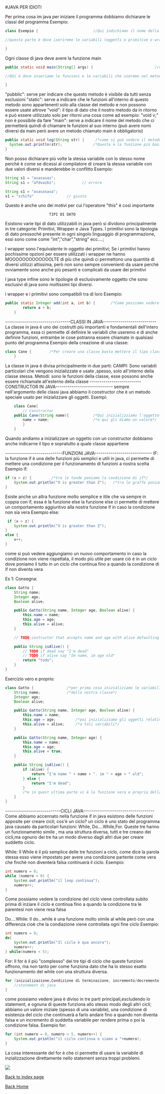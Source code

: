 #JAVA PER IDIOTI

Per prima cosa im java per iniziare il programma dobbiamo dichiarare le classi del programma
Esempio:
```java
class Esempio {                         //Qui indichiamo il nome della classe, esso è estremamente importante e fondamentale per il funzionamento

//questa parte è dove iseriremo le variabili (oggetti o primitive o wrapper) e le funzioni della classe (metodi)

}
```
Ogni classe di java deve avere la funzione main
```java
public static void main(String[] args) {                            //questo metodo è il più importante ed è necessaria la sua presenza in ogni classe

//QUi è dove inseriamo le funzioni e le variabili che useremo nel metodo

}              
```
"pubblic": serve per indicare che questo metodo è visibile da tutti senza       esclusioni
"static": serve a indicare che le funzioni all'interno di questo metodo
        sono appartenenti solo alla classe del metodo e non possono essere usate altrove
"void": il tipo di dato che il nostro metodo da in ritorno e può essere utilizzato solo per ritorni
una cosa come ad esempio: "void v;" non è possibile da fare
"main": serve a indicare il nome del metodo che ci permetterà quindi di chiamare le funzioni al suo interno (può avere nomi diversi da main però avere un metodo chiamato main è obbligatorio)


```java
public static void log(String str) {     /*come si può vedere il metodo può avere diversi nomi*/        
  System.out.println(str);              /*Questa è la funzione più basica di java,una funziuone di stampa a schermo*/
}
```

Non posso dichiarare più volte la stessa variabile con lo stesso nome perchè è come se dicessi al compilatore di creare la stessa variabile con due valori diversi e manderebbe in conflitto
Esempio:
```java
String s1 = "asasasas";
String s1 = "afdvazbz";            // errore
```
```java
String s1 = "asasasasa";
s1 = "schifo"               // giusto
```
Questo è anche uno dei motivi per cui l'operatore "this" è così importante

                        TIPI DI DATO

Esistono varie tipi di dato utilizzabili in java però si dividono principalmente in tre categorie: Primitivi, Wrapper e Java Types.
I primitivi sono la tipologia di dato pressochè presente in ogni singolo linguaggio di programmazione, essi sono come come "int","char","string" ecc....; 


I wrapper sono l'equivalente in oggetto dei primitivi; Se i primitivi hanno pochissime opzioni per essere utilizzati i wrapper ne hanno MOOOOOOOOOOOOOLTE di più che quindi ci permettono una quantità di diversi utilizzi altissima, però non sono sempre convenienti da usare perchè ovviamente sono anche più pesanti e complicati da usare dei primitivi

I java type infine sono le tipologie di esclusivamente oggetto che sono esclusivi di java sono moltissimi tipi diversi.

i wrapper e i primitivi sono compatibili tra di loro
Esempio:
```java
public static Integer add(int a, int b) {       /*Come possiamo vedere abbiamo definiti il tipo del metodo come un wrapper ma abbiamo usato il rispettivo primitivo all'interno del metodo e ciò va bene per via della loro compatibilità*/
        return a + b;
    }

```
---------------------------------CLASSI IN JAVA---------------------------
La classe in java è uno dei costrutti più importanti e fondamentali dell'intero programma, essa ci permette di definire le variabili che useremo e di anche definire funzioni, entrambe le cose potranna essere chiamate in qualsiasi punto del programma
Esempio della creazione di una classe:
```java
class Cane {        /*Per creare una classe basta mettere il tipo class davnati a un nome e poi aggiungere le parentesi graffe per indicare il punto dove la classe esiste*/                      
    }
```
La classe in java è divisa principalmente in due parti:
CAMPI: Sono variabili particolari che vengono inizializzate e usate ,spesso, solo all'interno della classe stessa.
Metodi: sono le funzioni della classe, esse possono anche essere richiamate all'esterno della classe
--------------------------CONSTRUCTOR IN JAVA-----------------------------
sempre nell'argomento delle classi java abbiamo il constructor che è un metodo speciale usato per inizializzare gli oggetti.
Esempi:
```java
    class Cane{
        // Constructor
    public Cane(String name){           /*Qui inizializziamo l'oggetto*/
        name = name;                    /*e qui gli diamo un valore*/
        }        
    }
   ```
   Quando andiamo a inizializzare un oggetto con un constructor dobbiamo anche indicarne il tipo e sopratutto a quale classe appartiene

   -----------------------------FUNZIONI JAVA-----------------------------
   IF:
   la funzione if è una delle funzioni più semplici e utili in java, ci permette di mettere una condizione per il funzionamento di funzioni a nostra scelta
   Esempio if:
   ```java
   if (x > z) {         /*tra le tonde poniamo la condizione di if*/
       System.out.println("X is greater than Z");   /*tra le graffe poniamo cosa deve succedere se la condizione è verificata*/
   }
   ```
   Esiste anche un altra funzione molto semplice e itile che va sempre in coppia con if, essa è la funzione else
   la funzione else ci permette di mettere un comportamento aggiuntivo alla nostra funzione if in caso la condizione non sia vera
   Esempio else:
   ```java
    if (x > z) {         
       System.out.println("X is greater than Z");   
   }
   else {
       x++;
   }
   ```
   come si può vedere aggiungiamo un nuovo comportamento in caso la condizione non viene rispettata, il modo più utile per usare ciò è in un ciclo dove poniamo il tutto in un ciclo che continua fino a quando la condizione di if non diventa vera

Es 1:
Consegna:
```java
class Gatto {
    String name;
    Integer age;
    Boolean alive;

    public Gatto(String name, Integer age, Boolean alive) {
        this.name = name;
        this.age = age;
        this.alive = alive;
    }

    // TODO costructor that accepts name and age with alive defaulting to true

    public String isAlive() {
        // TODO if dead say "I'm dead"
        // TODO if alive say "Im name, im age old"
        return "todo";
    }
}
```
Esercizio vero e proprio:
```java
class Gatto {               /*per prima cosa inizializiamo le variabili*/
    String name;            /*della nostra classe*/
    Integer age;
    Boolean alive;

    public Gatto(String name, Integer age, Boolean alive) {
        this.name = name;
        this.age = age;         /*poi inizializiamo gli oggetti relativi*/
        this.alive = alive;     /*a tali variabili*/
    }

    public Gatto(String name, Integer age) {
        this.name = name;
        this.age = age;
        this.alive = true;
    }

    public String isAlive() {
        if (alive) {                                            
            return "I'm name " + name + ". im " + age + " old";
        } else {
            return "I'm dead";
        }
        /*e in quest ultima parte vi è la funzione vera e propria della nostra classe*/
    }
}
```
----------------------------CICLI JAVA------------------------------------
Come abbiamo accennato nella funzione if in java esistono delle funzioni apposite per creare cicli; cos'è un ciclo? un ciclo è uno stato del programma java causato da particolari funzioni: While, Do....While,For.
Queste tre hanno un funzionamento simile , ma una struttura diversa, tutti e tre creano dei cicli,ma ognuno dei tre ha un modo diverso dagli altri due per creare suddetto ciclo.

While:
Il While è il più semplice delle tre funzioni a ciclo, come dice la parola stessa esso viene impostato per avere una condizione partente come vera che finchè non diventerà falsa continuerà il ciclo.
Esempio:
```java
int numero = 0;
while (numero < 0) {
    System.out.println("il loop continua");
    numero++;
}
``` 
Come possiamo vedere la condizione del ciclo viene controllata subito prima di inziare il ciclo e continua fino a quando la condizione tra le parentesi non viene resa falsa

Do....While: 
Il do...while è una funzione molto simile al while però con una differenza cioè che la condiazione viene controllata ogni fine ciclo
Esempio:
```java
int numero = 0;
do{
    System.out.println("Il ciclo è qua ancora");
    numero++;
} while(numero < 5);
```
For:
Il for è il più "complesso" dei tre tipi di ciclo che queste funzioni offrono, ma non tanto per come funziona dato che ha lo stesso esatto funzionamento del while con una struttura diversa.
```java
for (inizializazione,Condizione di terminazione, incremento/decremento) {
    //statement di java
}
```
come possiamo vedere java è diviso in tre parti principali,escludendo lo statement, e ognuna di queste funziona allo stesso modo degli altri cicli; abbiamo un valore iniziale (spesso di una variabile), una condizione di esistenza del ciclo che continuerà a farlo andare fino a quando non diventa falsa e un incremento di suddetta variabile per rendere prima o poi la condizione falsa.
Esempio for:
```java
for (int numero = 0, numero < 5, numero++) {
    System.out.println("il ciclo continua e siamo a "+numero);
}
```
La cosa interessante del for è che ci permette di usare la variabile di inzializzazione direttamente nello statement senza troppi problemi.
    
![](../assets/objects1.png)

[Back to index page](readme.md)

[Back Home](../../readme.md)
